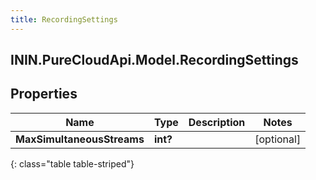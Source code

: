 ```yaml
---
title: RecordingSettings
---
```

## ININ.PureCloudApi.Model.RecordingSettings

## Properties

|Name | Type | Description | Notes|
|------------ | ------------- | ------------- | -------------|
| **MaxSimultaneousStreams** | **int?** |  | [optional] |
{: class="table table-striped"}


